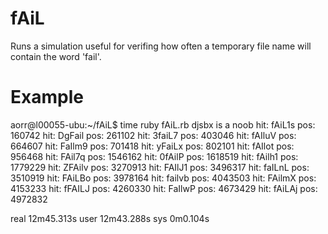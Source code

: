 fAiL
====

Runs a simulation useful for verifing how often a temporary file name will contain the word 'fail'.

Example
=======

aorr@l00055-ubu:~/fAiL$ time ruby fAiL.rb
djsbx is a noob
hit: fAiL1s pos: 160742
hit: DgFail pos: 261102
hit: 3faiL7 pos: 403046
hit: fAIluV pos: 664607
hit: FaIlm9 pos: 701418
hit: yFaiLx pos: 802101
hit: fAIlot pos: 956468
hit: FAil7q pos: 1546162
hit: 0fAilP pos: 1618519
hit: fAilh1 pos: 1779229
hit: ZFAilv pos: 3270913
hit: FAIlJ1 pos: 3496317
hit: faILnL pos: 3510919
hit: FAiLBo pos: 3978164
hit: failvb pos: 4043503
hit: FAilmX pos: 4153233
hit: fFAILJ pos: 4260330
hit: FaIlwP pos: 4673429
hit: fAiLAj pos: 4972832

real  12m45.313s
user	12m43.288s
sys	0m0.104s

